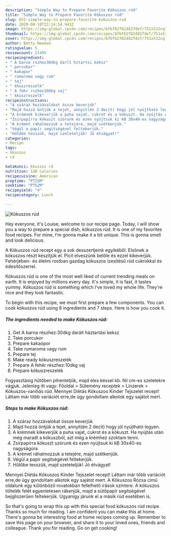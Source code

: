 ```yaml
---
description: "Simple Way to Prepare Favorite Kókuszos rúd"
title: "Simple Way to Prepare Favorite Kókuszos rúd"
slug: 651-simple-way-to-prepare-favorite-kokuszos-rud
date: 2020-08-10T22:14:54.943Z
image: https://img-global.cpcdn.com/recipes/bfbf62f82482fdef/751x532cq70/kokuszos-rud-recept-foto.jpg
thumbnail: https://img-global.cpcdn.com/recipes/bfbf62f82482fdef/751x532cq70/kokuszos-rud-recept-foto.jpg
cover: https://img-global.cpcdn.com/recipes/bfbf62f82482fdef/751x532cq70/kokuszos-rud-recept-foto.jpg
author: Betty Newman
ratingvalue: 5
reviewcount: 21495
recipeingredient:
- " A barna rszhez30dkg darlt hztartsi keksz"
- " porcukor"
- " kakapor"
- " rumaroma vagy rum"
- " tej"
- " kkuszreszelk"
- " A fehr rszhez10dkg vaj"
- " kkuszreszelk"
recipeinstructions:
- "A száraz hozzávalókat össze keverjük"
- "Majd hozzá öntjük a tejet, annyit(én 2 decit) hogy jól nyújtható legyen."
- "A krémnek kikeverjük a puha vajat, cukrot és a kókuszt. Ha nyújtás után még maradt a kókuszból, azt még a krémhez szoktam tenni."
- "Zsírpapírra kókuszt szórunk és ezen nyújtsuk ki kB 30x40-es nagyságúra"
- "A krémet ráhalmozzuk a tetejére, majd szétkenjük."
- "Végül a papír segítségével feltekerjük."
- "Hűtőbe tesszük, majd szeleteljük! Jó étvágyat!"
categories:
- Recipe
tags:
- kkuszos
- rd

katakunci: kkuszos rd 
nutrition: 148 calories
recipecuisine: American
preptime: "PT25M"
cooktime: "PT52M"
recipeyield: "4"
recipecategory: Lunch

---
```



![Kókuszos rúd](https://img-global.cpcdn.com/recipes/bfbf62f82482fdef/751x532cq70/kokuszos-rud-recept-foto.jpg)

Hey everyone, it's Louise, welcome to our recipe page. Today, I will show you a way to prepare a special dish, kókuszos rúd. It is one of my favorites food recipes. For mine, I'm gonna make it a bit unique. This is gonna smell and look delicious.

A Kókuszos rúd recept egy a sok desszertjeink egyikéből. Elsőnek a kókuszos részt készítjük el. Picit elveszünk belőle és ezzel kikeverjük. Fehérjében- és élelmi rostban gazdag kókuszos ízesítésű rúd cukrokkal és édesítőszerrel.

Kókuszos rúd is one of the most well liked of current trending meals on earth. It is enjoyed by millions every day. It's simple, it is fast, it tastes yummy. Kókuszos rúd is something which I've loved my whole life. They're nice and they look fantastic.


To begin with this recipe, we must first prepare a few components. You can cook kókuszos rúd using 8 ingredients and 7 steps. Here is how you cook it.

<!--inarticleads1-->

##### The ingredients needed to make Kókuszos rúd:

1. Get  A barna részhez:30dkg darált háztartási keksz
1. Take  porcukor
1. Prepare  kakaópor
1. Take  rumaroma vagy rum
1. Prepare  tej
1. Make ready  kókuszreszelék
1. Prepare  A fehér részhez:10dkg vaj
1. Prepare  kókuszreszelék


Fogyasztásig hűtőben pihentetjük, majd éles késsel kb. fél cm-es szeletekre vágjuk. Jelenleg itt vagy: Főoldal &gt; Sütemény receptek &gt; Linzerek &gt; Kókuszos-vaníliás rúd. Mennyei Diétás Kókuszos Kinder Tejszelet recept! Láttam már több variációt erre,de úgy gondoltam alkotok egy sajátot mert. 

<!--inarticleads2-->

##### Steps to make Kókuszos rúd:

1. A száraz hozzávalókat össze keverjük
1. Majd hozzá öntjük a tejet, annyit(én 2 decit) hogy jól nyújtható legyen.
1. A krémnek kikeverjük a puha vajat, cukrot és a kókuszt. Ha nyújtás után még maradt a kókuszból, azt még a krémhez szoktam tenni.
1. Zsírpapírra kókuszt szórunk és ezen nyújtsuk ki kB 30x40-es nagyságúra
1. A krémet ráhalmozzuk a tetejére, majd szétkenjük.
1. Végül a papír segítségével feltekerjük.
1. Hűtőbe tesszük, majd szeleteljük! Jó étvágyat!


Mennyei Diétás Kókuszos Kinder Tejszelet recept! Láttam már több variációt erre,de úgy gondoltam alkotok egy sajátot mert. A Kókuszos Rózsa című oldalunk egy különböző rovatokban fellelhető írások színtere. A kókuszos töltelék felét egyenletesen rákenjük, majd a sütőpapír segítségével bejgliszerűen feltekerjük. Ugyanígy járunk el a másik rúd esetében is. 

So that's going to wrap this up with this special food kókuszos rúd recipe. Thanks so much for reading. I am confident you can make this at home. There's gonna be interesting food at home recipes coming up. Remember to save this page on your browser, and share it to your loved ones, friends and colleague. Thank you for reading. Go on get cooking!
